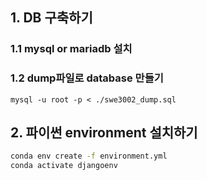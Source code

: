 ## 1. DB 구축하기
### 1.1 mysql or mariadb 설치
### 1.2 dump파일로 database 만들기
 `mysql -u root -p < ./swe3002_dump.sql`
## 2. 파이썬 environment 설치하기
```bash
conda env create -f environment.yml
conda activate djangoenv

```




